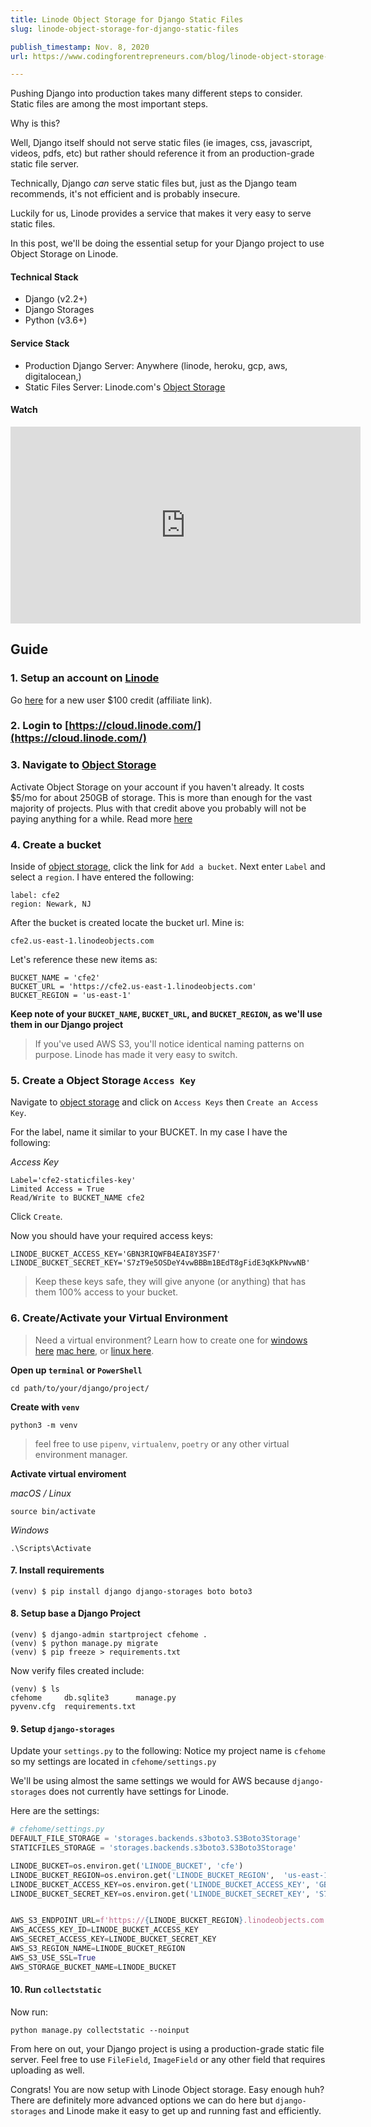 ```yaml
---
title: Linode Object Storage for Django Static Files
slug: linode-object-storage-for-django-static-files

publish_timestamp: Nov. 8, 2020
url: https://www.codingforentrepreneurs.com/blog/linode-object-storage-for-django-static-files/

---
```


Pushing Django into production takes many different steps to consider. Static files are among the most important steps.

Why is this?

Well, Django itself should not serve static files (ie images, css, javascript, videos, pdfs, etc) but rather should reference it from an production-grade static file server.

Technically, Django *can* serve static files but, just as the Django team recommends, it's not efficient and is probably insecure.

Luckily for us, Linode provides a service that makes it very easy to serve static files.

In this post, we'll be doing the essential setup for your Django project to use Object Storage on Linode.

#### Technical Stack
- Django (v2.2+)
- Django Storages
- Python (v3.6+)

#### Service Stack
- Production Django Server: Anywhere (linode, heroku, gcp, aws, digitalocean,)
- Static Files Server: Linode.com's [Object Storage](https://www.linode.com/products/object-storage/)

#### Watch
<iframe width="560" height="315" src="https://www.youtube.com/embed/oAn7isP5Osg" frameborder="0" allow="accelerometer; autoplay; clipboard-write; encrypted-media; gyroscope; picture-in-picture" allowfullscreen></iframe>

## Guide


### 1. Setup an account on [Linode](https://www.linode.com/cfe)
Go [here](https://www.linode.com/lp/youtube-viewers/?ifso=cfe) for a new user $100 credit (affiliate link).

### 2. Login to [https://cloud.linode.com/](https://cloud.linode.com/)

### 3. Navigate to [Object Storage](https://cloud.linode.com/object-storage)

Activate Object Storage on your account if you haven't already. It costs $5/mo for about 250GB of storage. This is more than enough for the vast majority of projects. Plus with that credit above you probably will not be paying anything for a while. Read more [here](https://www.linode.com/products/object-storage/)


### 4. Create a bucket
Inside of [object storage](https://cloud.linode.com/object-storage), click the link for `Add a bucket`. Next enter `Label` and select a `region`. I have entered the following:

```
label: cfe2
region: Newark, NJ
```
After the bucket is created locate the bucket url. Mine is:
```
cfe2.us-east-1.linodeobjects.com
```

Let's reference these new items as:
```
BUCKET_NAME = 'cfe2'
BUCKET_URL = 'https://cfe2.us-east-1.linodeobjects.com'
BUCKET_REGION = 'us-east-1'

```
**Keep note of your `BUCKET_NAME`, `BUCKET_URL`, and `BUCKET_REGION`, as we'll use them in our Django project**

> If you've used AWS S3, you'll notice identical naming patterns on purpose. Linode has made it very easy to switch.

### 5. Create a Object Storage `Access Key`
Navigate to [object storage](https://cloud.linode.com/object-storage) and click on `Access Keys` then `Create an Access Key`.

For the label, name it similar to your BUCKET. In my case I have the following:

*Access Key*
```
Label='cfe2-staticfiles-key'
Limited Access = True
Read/Write to BUCKET_NAME cfe2
```
Click `Create`.

Now you should have your required access keys:

```
LINODE_BUCKET_ACCESS_KEY='GBN3RIQWFB4EAI8Y3SF7'
LINODE_BUCKET_SECRET_KEY='S7zT9e5OSDeY4vwBBBm1BEdT8gFidE3qKkPNvwNB'
```
> Keep these keys safe, they will give anyone (or anything) that has them 100% access to your bucket.


### 6. Create/Activate your Virtual Environment

> Need a virtual environment? Learn how to create one for [windows here](https://www.codingforentrepreneurs.com/blog/install-python-django-on-windows) [mac here](https://www.codingforentrepreneurs.com/blog/install-django-on-mac-or-linux), or [linux here](https://www.codingforentrepreneurs.com/blog/install-django-on-linux-ubuntu/).

**Open up `terminal` or `PowerShell`**
```
cd path/to/your/django/project/
```

**Create with `venv`**

```
python3 -m venv
```
> feel free to use `pipenv`, `virtualenv`, `poetry` or any other virtual environment manager.

**Activate virtual enviroment**

*macOS / Linux*
```
source bin/activate
```

*Windows*
```
.\Scripts\Activate
```



#### 7. Install requirements

```
(venv) $ pip install django django-storages boto boto3 
```

#### 8. Setup base a Django Project

```
(venv) $ django-admin startproject cfehome .
(venv) $ python manage.py migrate
(venv) $ pip freeze > requirements.txt
```

Now verify files created include:
```
(venv) $ ls
cfehome     db.sqlite3      manage.py
pyvenv.cfg  requirements.txt
```


#### 9. Setup `django-storages`
Update your `settings.py` to the following: Notice my project name is `cfehome` so my settings are located in `cfehome/settings.py` 

We'll be using almost the same settings we would for AWS because `django-storages` does not currently have settings for Linode. 

Here are the settings:

```python
# cfehome/settings.py
DEFAULT_FILE_STORAGE = 'storages.backends.s3boto3.S3Boto3Storage'
STATICFILES_STORAGE = 'storages.backends.s3boto3.S3Boto3Storage'

LINODE_BUCKET=os.environ.get('LINODE_BUCKET', 'cfe')
LINODE_BUCKET_REGION=os.environ.get('LINODE_BUCKET_REGION',  'us-east-1')
LINODE_BUCKET_ACCESS_KEY=os.environ.get('LINODE_BUCKET_ACCESS_KEY', 'GBN3RIQWFB4EAI8Y3SF7') 
LINODE_BUCKET_SECRET_KEY=os.environ.get('LINODE_BUCKET_SECRET_KEY', 'S7zT9e5OSDeY4vwBBBm1BEdT8gFidE3qKkPNvwNB') 


AWS_S3_ENDPOINT_URL=f'https://{LINODE_BUCKET_REGION}.linodeobjects.com'
AWS_ACCESS_KEY_ID=LINODE_BUCKET_ACCESS_KEY
AWS_SECRET_ACCESS_KEY=LINODE_BUCKET_SECRET_KEY
AWS_S3_REGION_NAME=LINODE_BUCKET_REGION
AWS_S3_USE_SSL=True
AWS_STORAGE_BUCKET_NAME=LINODE_BUCKET
```


#### 10. Run `collectstatic`
Now run:

```
python manage.py collectstatic --noinput
```
From here on out, your Django project is using a production-grade static file server. Feel free to use `FileField`, `ImageField` or any other field that requires uploading as well.

Congrats! You are now setup with Linode Object storage. Easy enough huh? There are definitely more advanced options we can do here but `django-storages` and Linode make it easy to get up and running fast and efficiently.